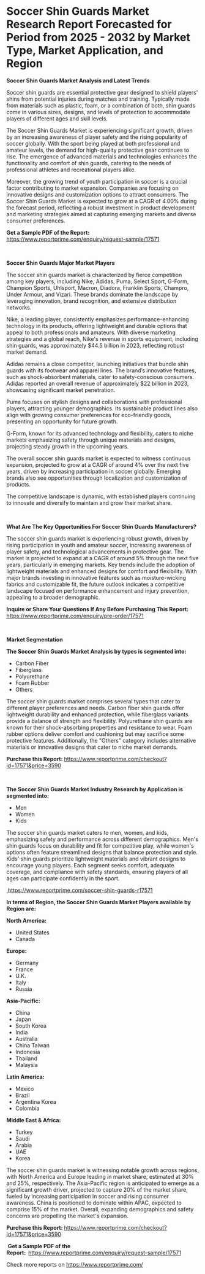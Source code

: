 <p><h1>Soccer Shin Guards Market Research Report Forecasted for Period from 2025 -  2032 by Market Type, Market Application, and Region</h1></p><p><strong>Soccer Shin Guards Market Analysis and Latest Trends</strong></p>
<p><p>Soccer shin guards are essential protective gear designed to shield players' shins from potential injuries during matches and training. Typically made from materials such as plastic, foam, or a combination of both, shin guards come in various sizes, designs, and levels of protection to accommodate players of different ages and skill levels.</p><p>The Soccer Shin Guards Market is experiencing significant growth, driven by an increasing awareness of player safety and the rising popularity of soccer globally. With the sport being played at both professional and amateur levels, the demand for high-quality protective gear continues to rise. The emergence of advanced materials and technologies enhances the functionality and comfort of shin guards, catering to the needs of professional athletes and recreational players alike.</p><p>Moreover, the growing trend of youth participation in soccer is a crucial factor contributing to market expansion. Companies are focusing on innovative designs and customization options to attract consumers. The Soccer Shin Guards Market is expected to grow at a CAGR of 4.00% during the forecast period, reflecting a robust investment in product development and marketing strategies aimed at capturing emerging markets and diverse consumer preferences.</p></p>
<p><strong>Get a Sample PDF of the Report:&nbsp;</strong> <a href="https://www.reportprime.com/enquiry/request-sample/17571?utm_campaign=2769&utm_medium=2&utm_source=Github&utm_content=ia&utm_term=18032025&utm_id=soccer-shin-guards">https://www.reportprime.com/enquiry/request-sample/17571</a></p>
<p>&nbsp;</p>
<p><strong>Soccer Shin Guards Major Market Players</strong></p>
<p><p>The soccer shin guards market is characterized by fierce competition among key players, including Nike, Adidas, Puma, Select Sport, G-Form, Champion Sports, Uhlsport, Macron, Diadora, Franklin Sports, Champro, Under Armour, and Vizari. These brands dominate the landscape by leveraging innovation, brand recognition, and extensive distribution networks.</p><p>Nike, a leading player, consistently emphasizes performance-enhancing technology in its products, offering lightweight and durable options that appeal to both professionals and amateurs. With diverse marketing strategies and a global reach, Nike's revenue in sports equipment, including shin guards, was approximately $44.5 billion in 2023, reflecting robust market demand.</p><p>Adidas remains a close competitor, launching initiatives that bundle shin guards with its footwear and apparel lines. The brand’s innovative features, such as shock-absorbent materials, cater to safety-conscious consumers. Adidas reported an overall revenue of approximately $22 billion in 2023, showcasing significant market penetration.</p><p>Puma focuses on stylish designs and collaborations with professional players, attracting younger demographics. Its sustainable product lines also align with growing consumer preferences for eco-friendly goods, presenting an opportunity for future growth.</p><p>G-Form, known for its advanced technology and flexibility, caters to niche markets emphasizing safety through unique materials and designs, projecting steady growth in the upcoming years.</p><p>The overall soccer shin guards market is expected to witness continuous expansion, projected to grow at a CAGR of around 4% over the next five years, driven by increasing participation in soccer globally. Emerging brands also see opportunities through localization and customization of products.</p><p>The competitive landscape is dynamic, with established players continuing to innovate and diversify to maintain and grow their market share.</p></p>
<p>&nbsp;</p>
<p><strong>What Are The Key Opportunities For Soccer Shin Guards Manufacturers?</strong></p>
<p><p>The soccer shin guards market is experiencing robust growth, driven by rising participation in youth and amateur soccer, increasing awareness of player safety, and technological advancements in protective gear. The market is projected to expand at a CAGR of around 5% through the next five years, particularly in emerging markets. Key trends include the adoption of lightweight materials and enhanced designs for comfort and flexibility. With major brands investing in innovative features such as moisture-wicking fabrics and customizable fit, the future outlook indicates a competitive landscape focused on performance enhancement and injury prevention, appealing to a broader demographic.</p></p>
<p><strong>Inquire or Share Your Questions If Any Before Purchasing This Report:</strong> <a href="https://www.reportprime.com/enquiry/pre-order/17571?utm_campaign=2769&utm_medium=2&utm_source=Github&utm_content=ia&utm_term=18032025&utm_id=soccer-shin-guards">https://www.reportprime.com/enquiry/pre-order/17571</a></p>
<p>&nbsp;</p>
<p><strong>Market Segmentation</strong></p>
<p><strong>The Soccer Shin Guards Market Analysis by types is segmented into:</strong></p>
<p><ul><li>Carbon Fiber</li><li>Fiberglass</li><li>Polyurethane</li><li>Foam Rubber</li><li>Others</li></ul></p>
<p><p>The soccer shin guards market comprises several types that cater to different player preferences and needs. Carbon fiber shin guards offer lightweight durability and enhanced protection, while fiberglass variants provide a balance of strength and flexibility. Polyurethane shin guards are known for their shock-absorbing properties and resistance to wear. Foam rubber options deliver comfort and cushioning but may sacrifice some protective features. Additionally, the "Others" category includes alternative materials or innovative designs that cater to niche market demands.</p></p>
<p><strong>Purchase this Report:&nbsp;</strong><a href="https://www.reportprime.com/checkout?id=17571&price=3590&utm_campaign=2769&utm_medium=2&utm_source=Github&utm_content=ia&utm_term=18032025&utm_id=soccer-shin-guards">https://www.reportprime.com/checkout?id=17571&price=3590</a></p>
<p>&nbsp;</p>
<p><strong>The Soccer Shin Guards Market Industry Research by Application is segmented into:</strong></p>
<p><ul><li>Men</li><li>Women</li><li>Kids</li></ul></p>
<p><p>The soccer shin guards market caters to men, women, and kids, emphasizing safety and performance across different demographics. Men's shin guards focus on durability and fit for competitive play, while women's options often feature streamlined designs that balance protection and style. Kids' shin guards prioritize lightweight materials and vibrant designs to encourage young players. Each segment seeks comfort, adequate coverage, and compliance with safety standards, ensuring players of all ages can participate confidently in the sport.</p></p>
<p><a href="https://www.reportprime.com/soccer-shin-guards-r17571?utm_campaign=2769&utm_medium=2&utm_source=Github&utm_content=ia&utm_term=18032025&utm_id=soccer-shin-guards">&nbsp;https://www.reportprime.com/soccer-shin-guards-r17571</a></p>
<p><strong>In terms of Region, the Soccer Shin Guards Market Players available by Region are:</strong></p>
<p>
    <p> <strong> North America: </strong>
        <ul>
            <li>United States</li>
            <li>Canada</li>
        </ul>
        </p> 
    <p> <strong> Europe: </strong>
        <ul>
            <li>Germany</li>
            <li>France</li>
            <li>U.K.</li>
            <li>Italy</li>
            <li>Russia</li>
        </ul>
        </p> 
    <p> <strong> Asia-Pacific: </strong>
        <ul>
            <li>China</li>
            <li>Japan</li>
            <li>South Korea</li>
            <li>India</li>
            <li>Australia</li>
            <li>China Taiwan</li>
            <li>Indonesia</li>
            <li>Thailand</li>
            <li>Malaysia</li>
        </ul>
        </p> 
    <p> <strong> Latin America: </strong>
        <ul>
            <li>Mexico</li>
            <li>Brazil</li>
            <li>Argentina Korea</li>
            <li>Colombia</li>
        </ul>
        </p> 
    <p> <strong> Middle East & Africa: </strong>
        <ul>
            <li>Turkey</li>
            <li>Saudi</li>
            <li>Arabia</li>
            <li>UAE</li>
            <li>Korea</li>
        </ul>
    </p>
    </p>
<p><p>The soccer shin guards market is witnessing notable growth across regions, with North America and Europe leading in market share, estimated at 30% and 25%, respectively. The Asia-Pacific region is anticipated to emerge as a significant growth driver, projected to capture 20% of the market share, fueled by increasing participation in soccer and rising consumer awareness. China is positioned to dominate within APAC, expected to comprise 15% of the market. Overall, expanding demographics and safety concerns are propelling the market's expansion.</p></p>
<p><strong>Purchase this Report: </strong><a href="https://www.reportprime.com/checkout?id=17571&price=3590&utm_campaign=2769&utm_medium=2&utm_source=Github&utm_content=ia&utm_term=18032025&utm_id=soccer-shin-guards">https://www.reportprime.com/checkout?id=17571&price=3590</a></p>
<p>&nbsp;<strong>Get a Sample PDF of the Report:&nbsp;&nbsp;</strong><a href="https://www.reportprime.com/enquiry/request-sample/17571?utm_campaign=2769&utm_medium=2&utm_source=Github&utm_content=ia&utm_term=18032025&utm_id=soccer-shin-guards">https://www.reportprime.com/enquiry/request-sample/17571</a></p>
<p><strong></strong></p>
<p>Check more reports on <a href="https://www.reportprime.com/?utm_campaign=2769&utm_medium=2&utm_source=Github&utm_content=ia&utm_term=18032025&utm_id=soccer-shin-guards">https://www.reportprime.com/</a></p>